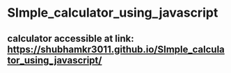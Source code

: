 # SImple_calculator_using_javascript
## calculator accessible at link: https://shubhamkr3011.github.io/SImple_calculator_using_javascript/
